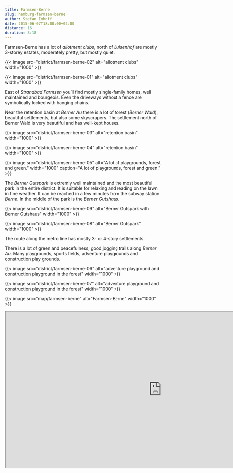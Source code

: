 ```yaml
---
title: Farmsen-Berne
slug: hamburg-farmsen-berne
author: Stefan Imhoff
date: 2015-06-07T18:00:00+02:00
distance: 16
duration: 3:18
---
```


Farmsen-Berne has a lot of _allotment clubs_, north of _Luisenhof_ are mostly 3-storey estates, moderately pretty, but mostly quiet.

{{< image src="district/farmsen-berne-02" alt="allotment clubs" width="1000" >}}

{{< image src="district/farmsen-berne-01" alt="allotment clubs" width="1000" >}}

East of _Strandbad Farmsen_ you’ll find mostly single-family homes, well maintained and bourgeois. Even the driveways without a fence are symbolically locked with hanging chains.

Near the retention basin at _Berner Au_ there is a lot of forest (_Berner Wald_), beautiful settlements, but also some skyscrapers. The settlement north of Berner Wald is very beautiful and has well-kept houses.

{{< image src="district/farmsen-berne-03" alt="retention basin" width="1000" >}}

{{< image src="district/farmsen-berne-04" alt="retention basin" width="1000" >}}

{{< image src="district/farmsen-berne-05" alt="A lot of playgrounds, forest and green." width="1000" caption="A lot of playgrounds, forest and green." >}}

The _Berner Gutspark_ is extremly well maintained and the most beautiful park in the entire district. It is suitable for relaxing and reading on the lawn in fine weather. It can be reached in a few minutes from the subway station _Berne_. In the middle of the park is the _Berner Gutshaus_.

{{< image src="district/farmsen-berne-09" alt="Berner Gutspark with Berner Gutshaus" width="1000" >}}

{{< image src="district/farmsen-berne-08" alt="Berner Gutspark" width="1000" >}}

The route along the metro line has mostly 3- or 4-story settlements.

There is a lot of green and peacefulness, good jogging trails along _Berner Au_. Many playgrounds, sports fields, adventure playgrounds and construction play grounds.

{{< image src="district/farmsen-berne-06" alt="adventure playground and construction playground in the forest" width="1000" >}}

{{< image src="district/farmsen-berne-07" alt="adventure playground and construction playground in the forest" width="1000" >}}

{{< image src="map/farmsen-berne" alt="Farmsen-Berne" width="1000" >}}

<iframe class="map" src="https://www.google.com/maps/d/u/0/embed?mid=1lrph_CzuZjhnBOCx_v7VKgAVN8I" width="1000" height="500"></iframe>
